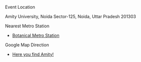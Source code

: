Event Location 

Amity University, Noida Sector-125, Noida, Uttar Pradesh 201303


Nearest Metro Station
 - [Botanical Metro Station](https://www.google.co.in/maps/dir/''/botanical+metro+station+address/@28.5640218,77.2642289,12z/data=!4m8!4m7!1m0!1m5!1m1!1s0x390ce5caec845613:0x79f8492aa383a469!2m2!1d77.3342692!2d28.5640398)

Google Map Direction
- [Here you find Amity!](https://www.google.co.in/maps/place/Amity+University/@28.544197,77.331183,17z/data=!3m1!4b1!4m5!3m4!1s0x390ce42f4705b481:0x52c03aa1353900b6!8m2!3d28.544197!4d77.333377)
